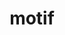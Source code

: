 ---
title: "motif"
layout: cache
categories: [package, develop]
meta: {"compilers": ["gcc@11.4.0"], "num_specs": 6, "num_specs_by_stack": {"hep": 6, "root": 6}, "oss": ["ubuntu22.04"], "platforms": ["linux"], "stacks": ["hep", "root"], "targets": ["x86_64_v3"], "versions": ["2.3.8"]}
spec_details: [{"compiler": "gcc@11.4.0", "hash": "77thggsn2cxgnmxjhypkcazfw4yli37h", "os": "ubuntu22.04", "platform": "linux", "size": "-", "stacks": ["hep", "root"], "target": "x86_64_v3", "variants": ["build_system=autotools", "patches:=91e9301,f9e6efa"], "versions": ["2.3.8"]}, {"compiler": "gcc@11.4.0", "hash": "pj3n64xcyid7wwm3dyov6tjsmokszaua", "os": "ubuntu22.04", "platform": "linux", "size": "-", "stacks": ["hep", "root"], "target": "x86_64_v3", "variants": ["build_system=autotools", "patches:=91e9301,f9e6efa"], "versions": ["2.3.8"]}, {"compiler": "gcc@11.4.0", "hash": "pq775sqkshv2gvtxmfynnbl22knqsvhz", "os": "ubuntu22.04", "platform": "linux", "size": "-", "stacks": ["hep", "root"], "target": "x86_64_v3", "variants": ["build_system=autotools", "patches:=91e9301,f9e6efa"], "versions": ["2.3.8"]}, {"compiler": "gcc@11.4.0", "hash": "try5m7cblzzmi7242rqw3x4nl3tmrybl", "os": "ubuntu22.04", "platform": "linux", "size": "-", "stacks": ["hep", "root"], "target": "x86_64_v3", "variants": ["build_system=autotools", "patches:=91e9301,f9e6efa"], "versions": ["2.3.8"]}, {"compiler": "gcc@11.4.0", "hash": "w4c3ntil6wtpgus36lkk2pnc5nupmm3o", "os": "ubuntu22.04", "platform": "linux", "size": "-", "stacks": ["hep", "root"], "target": "x86_64_v3", "variants": ["build_system=autotools", "patches:=91e9301,f9e6efa"], "versions": ["2.3.8"]}, {"compiler": "gcc@11.4.0", "hash": "zwdprl7cuy4iiwzlilgoq7j6oi5exoqy", "os": "ubuntu22.04", "platform": "linux", "size": "-", "stacks": ["hep", "root"], "target": "x86_64_v3", "variants": ["build_system=autotools", "patches:=91e9301,f9e6efa"], "versions": ["2.3.8"]}]
---